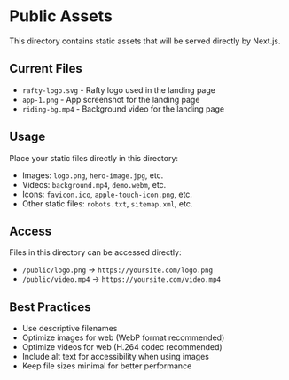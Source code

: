 # Public Assets

This directory contains static assets that will be served directly by Next.js.

## Current Files

- `rafty-logo.svg` - Rafty logo used in the landing page
- `app-1.png` - App screenshot for the landing page
- `riding-bg.mp4` - Background video for the landing page

## Usage

Place your static files directly in this directory:
- Images: `logo.png`, `hero-image.jpg`, etc.
- Videos: `background.mp4`, `demo.webm`, etc.
- Icons: `favicon.ico`, `apple-touch-icon.png`, etc.
- Other static files: `robots.txt`, `sitemap.xml`, etc.

## Access

Files in this directory can be accessed directly:
- `/public/logo.png` → `https://yoursite.com/logo.png`
- `/public/video.mp4` → `https://yoursite.com/video.mp4`

## Best Practices

- Use descriptive filenames
- Optimize images for web (WebP format recommended)
- Optimize videos for web (H.264 codec recommended)
- Include alt text for accessibility when using images
- Keep file sizes minimal for better performance 